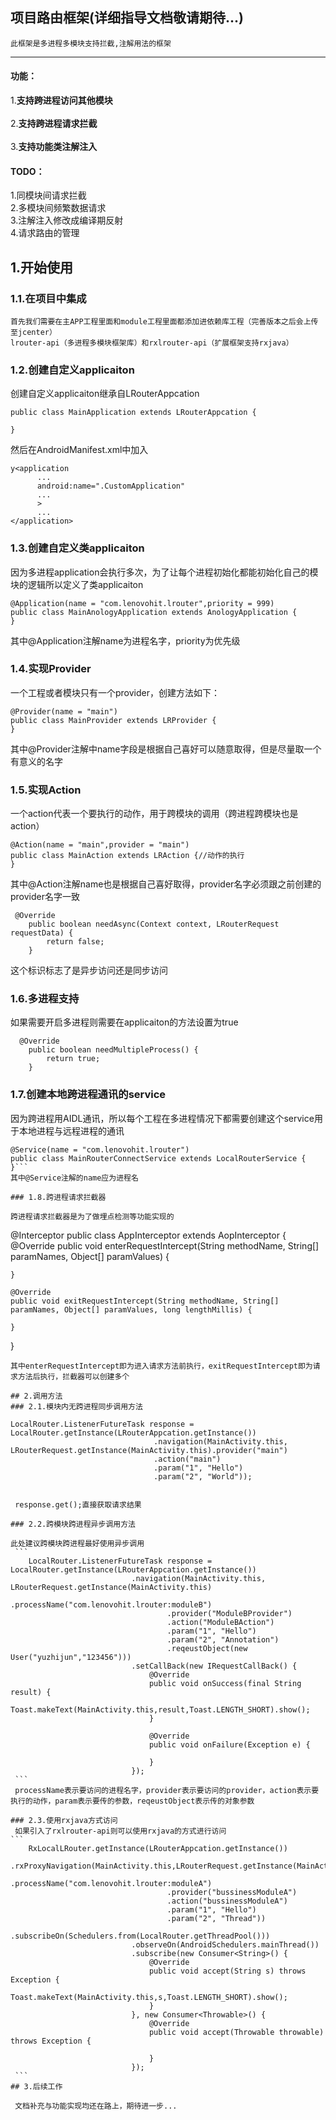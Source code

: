 ## 项目路由框架(详细指导文档敬请期待...)

```
此框架是多进程多模块支持拦截,注解用法的框架
```
---
#### 功能：
1.**支持跨进程访问其他模块**<br>							
2.**支持跨进程请求拦截**<br>								
3.**支持功能类注解注入**<br>							

#### TODO：
1.同模块间请求拦截<br>
2.多模块间频繁数据请求<br>
3.注解注入修改成编译期反射<br>
4.请求路由的管理<br>


## 1.开始使用

### 1.1.在项目中集成

```
首先我们需要在主APP工程里面和module工程里面都添加进依赖库工程（完善版本之后会上传至jcenter）
lrouter-api（多进程多模块框架库）和rxlrouter-api（扩展框架支持rxjava）
```

### 1.2.创建自定义applicaiton

创建自定义applicaiton继承自LRouterAppcation
```
public class MainApplication extends LRouterAppcation {

}
```

然后在AndroidManifest.xml中加入

```
y<application
      ...
      android:name=".CustomApplication"
      ...
      >
      ...
</application>
```
### 1.3.创建自定义类applicaiton

因为多进程application会执行多次，为了让每个进程初始化都能初始化自己的模块的逻辑所以定义了类applicaiton
```
@Application(name = "com.lenovohit.lrouter",priority = 999)
public class MainAnologyApplication extends AnologyApplication {
}
```
其中@Application注解name为进程名字，priority为优先级

### 1.4.实现Provider

一个工程或者模块只有一个provider，创建方法如下：
```
@Provider(name = "main")
public class MainProvider extends LRProvider {
}
```
其中@Provider注解中name字段是根据自己喜好可以随意取得，但是尽量取一个有意义的名字

### 1.5.实现Action

一个action代表一个要执行的动作，用于跨模块的调用（跨进程跨模块也是action）
```
@Action(name = "main",provider = "main")
public class MainAction extends LRAction {//动作的执行
}
```
其中@Action注解name也是根据自己喜好取得，provider名字必须跟之前创建的provider名字一致
```
 @Override
    public boolean needAsync(Context context, LRouterRequest requestData) {
        return false;
    }
```
这个标识标志了是异步访问还是同步访问

### 1.6.多进程支持

如果需要开启多进程则需要在applicaiton的方法设置为true
```
  @Override
    public boolean needMultipleProcess() {
        return true;
    }
```

### 1.7.创建本地跨进程通讯的service

因为跨进程用AIDL通讯，所以每个工程在多进程情况下都需要创建这个service用于本地进程与远程进程的通讯
```
@Service(name = "com.lenovohit.lrouter")
public class MainRouterConnectService extends LocalRouterService {
}```
其中@Service注解的name应为进程名

### 1.8.跨进程请求拦截器

跨进程请求拦截器是为了做埋点检测等功能实现的
```
@Interceptor
public class AppInterceptor extends AopInterceptor {
    @Override
    public void enterRequestIntercept(String methodName, String[] paramNames, Object[] paramValues) {
      
    }

    @Override
    public void exitRequestIntercept(String methodName, String[] paramNames, Object[] paramValues, long lengthMillis) {

    }
}
```
其中enterRequestIntercept即为进入请求方法前执行，exitRequestIntercept即为请求方法后执行，拦截器可以创建多个

## 2.调用方法
### 2.1.模块内无跨进程同步调用方法
```
    LocalRouter.ListenerFutureTask response =  LocalRouter.getInstance(LRouterAppcation.getInstance())
                                    .navigation(MainActivity.this, LRouterRequest.getInstance(MainActivity.this).provider("main")
                                    .action("main")
                                    .param("1", "Hello")
                                    .param("2", "World"));                              
 ```     
  response.get();直接获取请求结果
  
### 2.2.跨模块跨进程异步调用方法
 
 此处建议跨模块跨进程最好使用异步调用
  ```     
     LocalRouter.ListenerFutureTask response = LocalRouter.getInstance(LRouterAppcation.getInstance())
                            .navigation(MainActivity.this, LRouterRequest.getInstance(MainActivity.this)
                                    .processName("com.lenovohit.lrouter:moduleB")
                                    .provider("ModuleBProvider")
                                    .action("ModuleBAction")
                                    .param("1", "Hello")
                                    .param("2", "Annotation")
                                    .reqeustObject(new User("yuzhijun","123456")))
                            .setCallBack(new IRequestCallBack() {
                                @Override
                                public void onSuccess(final String result) {
                                    Toast.makeText(MainActivity.this,result,Toast.LENGTH_SHORT).show();
                                }

                                @Override
                                public void onFailure(Exception e) {

                                }
                            });
  ```     
  processName表示要访问的进程名字，provider表示要访问的provider，action表示要执行的动作，param表示要传的参数，reqeustObject表示传的对象参数
  
### 2.3.使用rxjava方式访问
  如果引入了rxlrouter-api则可以使用rxjava的方式进行访问
 ```  
     RxLocalLRouter.getInstance(LRouterAppcation.getInstance())
                            .rxProxyNavigation(MainActivity.this,LRouterRequest.getInstance(MainActivity.this)
                                    .processName("com.lenovohit.lrouter:moduleA")
                                    .provider("bussinessModuleA")
                                    .action("bussinessModuleA")
                                    .param("1", "Hello")
                                    .param("2", "Thread"))
                            .subscribeOn(Schedulers.from(LocalRouter.getThreadPool()))
                            .observeOn(AndroidSchedulers.mainThread())
                            .subscribe(new Consumer<String>() {
                                @Override
                                public void accept(String s) throws Exception {
                                    Toast.makeText(MainActivity.this,s,Toast.LENGTH_SHORT).show();
                                }
                            }, new Consumer<Throwable>() {
                                @Override
                                public void accept(Throwable throwable) throws Exception {

                                }
                            });
  ```  
## 3.后续工作
  
  文档补充与功能实现均还在路上，期待进一步...
